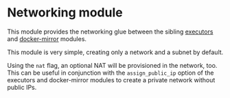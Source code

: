 # Networking module

This module provides the networking glue between the sibling [executors](https://registry.terraform.io/modules/sourcegraph/executors/google/5.6.0/submodules/executors) and [docker-mirror](https://registry.terraform.io/modules/sourcegraph/executors/google/5.6.0/submodules/docker-mirror) modules.

This module is very simple, creating only a network and a subnet by default.

Using the `nat` flag, an optional NAT will be provisioned in the network, too. This can be useful in conjunction with the `assign_public_ip` option of the executors and docker-mirror modules to create a private network without public IPs.
